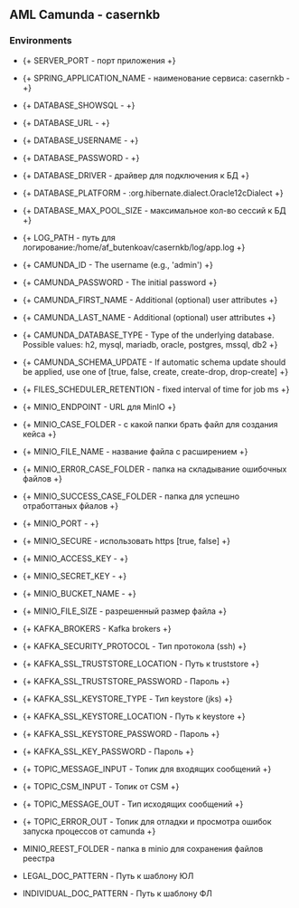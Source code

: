## AML Camunda - casernkb

### Environments
- {+ SERVER_PORT - порт приложения +}
- {+ SPRING_APPLICATION_NAME - наименование сервиса: casernkb - +}

- {+ DATABASE_SHOWSQL - +}
- {+ DATABASE_URL - +}
- {+ DATABASE_USERNAME - +} 
- {+ DATABASE_PASSWORD - +}
- {+ DATABASE_DRIVER - драйвер для подключения к БД +}
- {+ DATABASE_PLATFORM - :org.hibernate.dialect.Oracle12cDialect +}
- {+ DATABASE_MAX_POOL_SIZE - максимальное кол-во сессий к БД +}

- {+ LOG_PATH - путь для логирование:/home/af_butenkoav/casernkb/log/app.log +}

- {+ CAMUNDA_ID - The username (e.g., 'admin') +}
- {+ CAMUNDA_PASSWORD - The initial password +}
- {+ CAMUNDA_FIRST_NAME - Additional (optional) user attributes +} 
- {+ CAMUNDA_LAST_NAME - Additional (optional) user attributes +}
- {+ CAMUNDA_DATABASE_TYPE - Type of the underlying database. Possible values: h2, mysql, mariadb, oracle, postgres, mssql, db2 +}
- {+ CAMUNDA_SCHEMA_UPDATE - If automatic schema update should be applied, use one of [true, false, create, create-drop, drop-create] +}
- {+ FILES_SCHEDULER_RETENTION - fixed interval of time for job ms +}

- {+ MINIO_ENDPOINT - URL для MinIO +}
- {+ MINIO_CASE_FOLDER - с какой папки брать файл для создания кейса +}
- {+ MINIO_FILE_NAME - название файла с расширением +}
- {+ MINIO_ERR0R_CASE_FOLDER - папка на складывание ошибочных файлов +}
- {+ MINIO_SUCCESS_CASE_FOLDER - папка для успешно отработтаных фйалов +}
- {+ MINIO_PORT - +}
- {+ MINIO_SECURE - использовать https [true, false] +}
- {+ MINIO_ACCESS_KEY - +}
- {+ MINIO_SECRET_KEY - +}
- {+ MINIO_BUCKET_NAME - +}
- {+ MINIO_FILE_SIZE - разрешенный размер файла +}

- {+ KAFKA_BROKERS - Kafka brokers +}
- {+ KAFKA_SECURITY_PROTOCOL - Тип протокола (ssh) +}
- {+ KAFKA_SSL_TRUSTSTORE_LOCATION - Путь к truststore +}
- {+ KAFKA_SSL_TRUSTSTORE_PASSWORD - Пароль +}
- {+ KAFKA_SSL_KEYSTORE_TYPE - Тип keystore (jks) +}
- {+ KAFKA_SSL_KEYSTORE_LOCATION - Путь к keystore +}
- {+ KAFKA_SSL_KEYSTORE_PASSWORD - Пароль +}
- {+ KAFKA_SSL_KEY_PASSWORD - Пароль +}

- {+ TOPIC_MESSAGE_INPUT - Топик для входящих сообщений +}
- {+ TOPIC_CSM_INPUT - Топик от CSM +}
- {+ TOPIC_MESSAGE_OUT - Тип исходящих сообщений +}
- {+ TOPIC_ERROR_OUT - Топик для отладки и просмотра ошибок запуска процессов от camunda +}
- MINIO_REEST_FOLDER - папка в minio для сохранения файлов реестра
- LEGAL_DOC_PATTERN - Путь к шаблону ЮЛ
- INDIVIDUAL_DOC_PATTERN - Путь к шаблону ФЛ